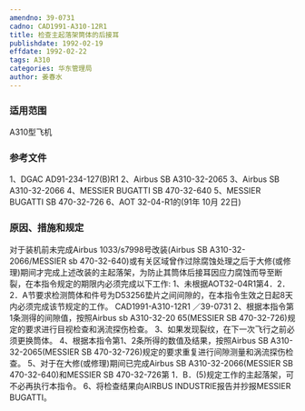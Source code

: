 ```yaml
---
amendno: 39-0731
cadno: CAD1991-A310-12R1
title: 检查主起落架筒体的后接耳
publishdate: 1992-02-19
effdate: 1992-02-22
tags: A310
categories: 华东管理局
author: 姜春水
---
```


### 适用范围 
A310型飞机

### 参考文件
1、DGAC AD91-234-127(B)R1 
2、Airbus SB A310-32-2065 
3、Airbus SB A310-32-2066 
4、MESSIER BUGATTI SB 470-32-640 
5、MESSIER BUGATTI SB 470-32-726 
6、AOT 32-04-R1的(91年 10月 22日) 

### 原因、措施和规定 
对于装机前未完成Airbus 1033/s7998号改装(Airbus SB A310-32-2066/MESSIER sb 470-32-640)或有关区域曾作过除腐蚀处理之后于大修(或修理)期间才完成上述改装的主起落架，为防止其筒体后接耳因应力腐蚀而导至断裂，在本指令规定的期限内必须完成以下工作: 
    1、未根据AOT32-04R1第4．2．2．A节要求检测筒体和件号为D53256垫片之间间隙的，在本指令生效之日起8天内必须完成该节规定的工作。 
       CAD1991-A310-12R1   ／39-0731 
2、根据本指令第1条测得的间隙值，按照Airbus sb A310-32-20 65(MESSIER SB 470-32-726)规定的要求进行目视检查和涡流探伤检查。 
3、如果发现裂纹，在下一次飞行之前必须更换筒体。 
4、根据本指令第1、2条所得的数值及结果，按照Airbus SB A310-32-2065(MESSIER SB 470-32-726)规定的要求重复进行间隙测量和涡流探伤检查。 
5、对于在大修(或修理)期间已完成Airbus SB A310-32-2066(MESSIER SB 470-32-640)和MESSIER SB 470-32-726第
1．B．(5)规定工作的主起落架，可不必再执行本指令。     6、将检查结果向AIRBUS INDUSTRIE报告并抄报MESSIER BUGATTI。
